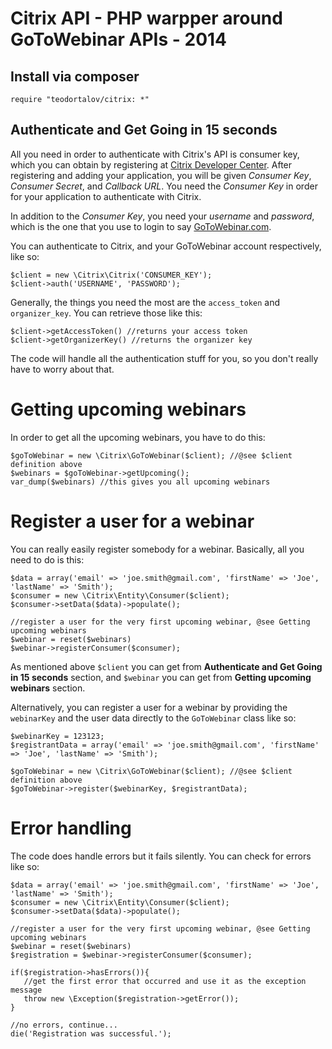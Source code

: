 Citrix API - PHP warpper around GoToWebinar APIs - 2014
======

Install via composer
--

`require "teodortalov/citrix: *"`

Authenticate and Get Going in 15 seconds
--

All you need in order to authenticate with Citrix's API is consumer key, which you can obtain by registering at [Citrix Developer Center][1]. After registering and adding your application, you will be given *Consumer Key*, 
*Consumer Secret*, and *Callback URL*. You need the *Consumer Key* in order for your application to authenticate with Citrix. 

In addition to the *Consumer Key*, you need your *username* and *password*, which is the one that you use to login to say [GoToWebinar.com][2].

You can authenticate to Citrix, and your GoToWebinar account respectively, like so:


    $client = new \Citrix\Citrix('CONSUMER_KEY');
    $client->auth('USERNAME', 'PASSWORD'); 


Generally, the things you need the most are the `access_token` and `organizer_key`. You can retrieve those like this:

    $client->getAccessToken() //returns your access token
    $client->getOrganizerKey() //returns the organizer key

The code will handle all the authentication stuff for you, so you don't really have to worry about that. 

Getting upcoming webinars
===

In order to get all the upcoming webinars, you have to do this:

    $goToWebinar = new \Citrix\GoToWebinar($client); //@see $client definition above 
    $webinars = $goToWebinar->getUpcoming();
    var_dump($webinars) //this gives you all upcoming webinars


Register a user for a webinar
====

You can really easily register somebody for a webinar. Basically, all you need to do is this:

    $data = array('email' => 'joe.smith@gmail.com', 'firstName' => 'Joe', 'lastName' => 'Smith');
    $consumer = new \Citrix\Entity\Consumer($client);
    $consumer->setData($data)->populate();
    
    //register a user for the very first upcoming webinar, @see Getting upcoming webinars
    $webinar = reset($webinars)
    $webinar->registerConsumer($consumer);

As mentioned above `$client` you can get from **Authenticate and Get Going in 15 seconds** section, and `$webinar` you can get from  **Getting upcoming webinars** section. 

Alternatively, you can register a user for a webinar by providing the `webinarKey` and the user data directly to the `GoToWebinar` class like so:

    $webinarKey = 123123;
    $registrantData = array('email' => 'joe.smith@gmail.com', 'firstName' => 'Joe', 'lastName' => 'Smith');
    
    $goToWebinar = new \Citrix\GoToWebinar($client); //@see $client definition above
    $goToWebinar->register($webinarKey, $registrantData);

Error handling
====

The code does handle errors but it fails silently. You can check for errors like so:

    $data = array('email' => 'joe.smith@gmail.com', 'firstName' => 'Joe', 'lastName' => 'Smith');
    $consumer = new \Citrix\Entity\Consumer($client);
    $consumer->setData($data)->populate();
    
    //register a user for the very first upcoming webinar, @see Getting upcoming webinars
    $webinar = reset($webinars)
    $registration = $webinar->registerConsumer($consumer);
    
    if($registration->hasErrors()){
       //get the first error that occurred and use it as the exception message
       throw new \Exception($registration->getError());
    }
       
    //no errors, continue...
    die('Registration was successful.');

  [1]: https://developer.citrixonline.com/user/register
  [2]: http://GoToWebinar.com
